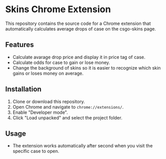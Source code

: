 # Skins Chrome Extension

This repository contains the source code for a Chrome extension that automatically calculates average drops of case on the csgo-skins page.

## Features

- Calculate avarage drop price and display it in price tag of case.
- Calculate odds for case to gain or lose money.
- Change the background of skins so it is easier to recognize which skin gains or loses money on average.

## Installation

1. Clone or download this repository.
2. Open Chrome and navigate to `chrome://extensions/`.
3. Enable "Developer mode".
4. Click "Load unpacked" and select the project folder.

## Usage

- The extension works automatically after second when you visit the specific case to open.